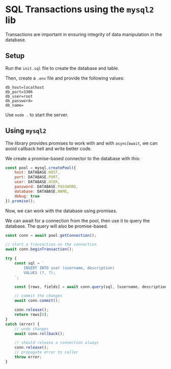 # SQL Transactions using the `mysql2` lib

Transactions are important in ensuring integrity of data manipulation in the database.

## Setup

Run the `init.sql` file to create the database and table.

Then, create a `.env` file and provide the following values:

```
db_host=localhost
db_port=3306
db_user=root
db_password=
db_name=
```

Use `node .` to start the server.

## Using `mysql2`

The library provides promises to work with and with `async`/`await`, we can avoid callback hell and write better code.

We create a promise-based connector to the database with this:

```js
const pool = mysql.createPool({
    host: DATABASE.HOST,
    port: DATABASE.PORT,
    user: DATABASE.USER,
    password: DATABASE.PASSWORD,
    database: DATABASE.NAME,
    debug: true
}).promise();
```

Now, we can work with the database using promises.

We can await for a connection from the pool, then use it to query the database. The query will also be promise-based.

```js
const conn = await pool.getConnection();

// start a transaction on the connection
await conn.beginTransaction();

try {
    const sql = `
        INSERT INTO user (username, description)
        VALUES (?, ?);
    `;

    const [rows, fields] = await conn.query(sql, [username, description]);

    // commit the changes
    await conn.commit();

    conn.release();
    return rows[0];
}
catch (error) {
    // undo changes
    await conn.rollback();

    // should release a connection always
    conn.release();
    // propagate error to caller
    throw error;
}
```
